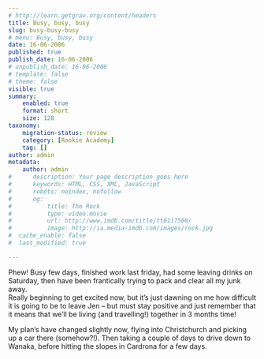 ```yaml
---
# http://learn.getgrav.org/content/headers
title: Busy, busy, busy
slug: busy-busy-busy
# menu: Busy, busy, busy
date: 16-06-2006
published: true
publish_date: 16-06-2006
# unpublish_date: 16-06-2006
# template: false
# theme: false
visible: true
summary:
    enabled: true
    format: short
    size: 128
taxonomy:
    migration-status: review
    category: [Rookie Academy]
    tag: []
author: admin
metadata:
    author: admin
#      description: Your page description goes here
#      keywords: HTML, CSS, XML, JavaScript
#      robots: noindex, nofollow
#      og:
#          title: The Rock
#          type: video.movie
#          url: http://www.imdb.com/title/tt0117500/
#          image: http://ia.media-imdb.com/images/rock.jpg
#  cache_enable: false
#  last_modified: true

---
```


Phew! Busy few days, finished work last friday, had some leaving drinks on Saturday, then have been frantically trying to pack and clear all my junk away.  
 Really beginning to get excited now, but it’s just dawning on me how difficult it is going to be to leave Jen – but must stay positive and just remember that it means that we’ll be living (and travelling!) together in 3 months time!

My plan’s have changed slightly now, flying into Christchurch and picking up a car there (somehow?!). Then taking a couple of days to drive down to Wanaka, before hitting the slopes in Cardrona for a few days.